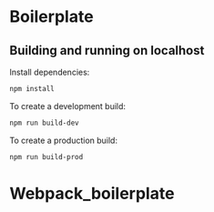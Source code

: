 # Boilerplate

## Building and running on localhost

Install dependencies:

```sh
npm install
```

To create a development build:

```sh
npm run build-dev
```

To create a production build:

```sh
npm run build-prod
```
# Webpack_boilerplate
